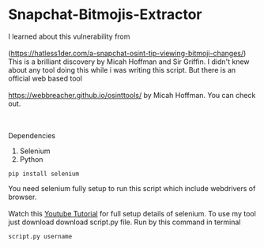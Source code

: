 # Snapchat-Bitmojis-Extractor
I learned about this vulnerability from<br></br>  (https://hatless1der.com/a-snapchat-osint-tip-viewing-bitmoji-changes/) 
This is a brilliant discovery by Micah Hoffman and Sir Griffin.
I didn't knew about any tool doing this while i was writing this script.
But there is an official web based tool<br></br>https://webbreacher.github.io/osinttools/ by Micah Hoffman. You can check out.


<br></br>
Dependencies
1. Selenium
2. Python
```
pip install selenium
```
You need selenium fully setup to run this script which include webdrivers of browser.
<br></br>
Watch this [Youtube Tutorial](https://www.youtube.com/watch?v=Xjv1sY630Uc&list=PLzMcBGfZo4-n40rB1XaJ0ak1bemvlqumQ) for full setup details of selenium.
To use my tool just download download script.py file.
Run by this command in terminal
```
script.py username
```
